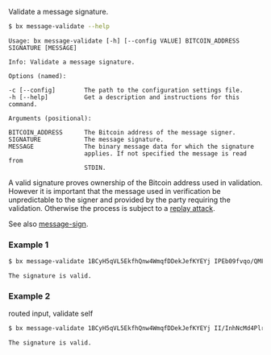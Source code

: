 Validate a message signature.
```sh
$ bx message-validate --help
```
```
Usage: bx message-validate [-h] [--config VALUE] BITCOIN_ADDRESS         
SIGNATURE [MESSAGE]                                                      

Info: Validate a message signature.                                      

Options (named):

-c [--config]        The path to the configuration settings file.        
-h [--help]          Get a description and instructions for this command.

Arguments (positional):

BITCOIN_ADDRESS      The Bitcoin address of the message signer.          
SIGNATURE            The message signature.                              
MESSAGE              The binary message data for which the signature     
                     applies. If not specified the message is read from  
                     STDIN.
```
A valid signature proves ownership of the Bitcoin address used in validation. However it is important that the message used in verification be unpredictable to the signer and provided by the party requiring the validation. Otherwise the process is subject to a [replay attack](http://en.wikipedia.org/wiki/Replay_attack).

See also [message-sign](bx-message-sign).
### Example 1
```sh
$ bx message-validate 1BCyH5qVL5EkfhQnw4WmqfDDekJefKYEYj IPEb09fvqo/QMFq2kf8PC3cEcWs0C+7Kv8ImKNkUv3I3CvVwDzHkjgJHGYWnFhpbQRQJKQFd+Bww/1qUpNjh0J0= "Who is John Galt?"
```
```
The signature is valid.
```
### Example 2
routed input, validate self
```sh
$ bx message-validate 1BCyH5qVL5EkfhQnw4WmqfDDekJefKYEYj II/InhNcMd4PlrEkpp7sJTeR42okpc4b/JgojxnMib7lSNvTicnSahDxuOjZbO3WJWRdocUa3UtyrW1YEIh3wDY= < bx.exe
```
```
The signature is valid.
```